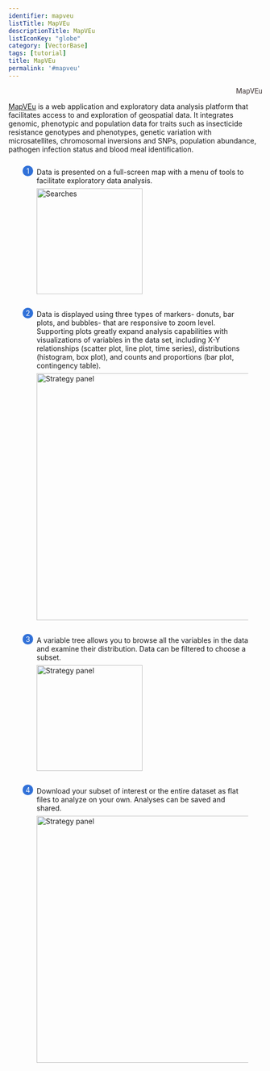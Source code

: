 ```yaml
---
identifier: mapveu
listTitle: MapVEu
descriptionTitle: MapVEu
listIconKey: "globe"
category: [VectorBase]
tags: [tutorial]
title: MapVEu
permalink: '#mapveu'
---
```

<style>
  .search-strategies-feature {
    margin: auto;
  }
  .search-strategies-feature--panels {
    display: flex;
    flex-wrap: wrap;
    align-items: flex-start;
    counter-reset: panel;
  }
  .search-strategies-feature--panels > * {
    overflow: hidden;
    margin: 0 2em;
  }
  .search-strategies-feature--panels > * > div {
    margin-top: 1em;
    margin-left: 2em;
    position: relative;
  }
  .search-strategies-feature--panels > * img {
    margin-left: 2em;
  }
  .search-strategies-feature--panels > * > div:before {
    counter-increment: panel;
    content: counter(panel);
    background: #3171d8;
    border-radius: 1em;
    height: 1.5em;
    width: 1.5em;
    display: inline-flex;
    justify-content: center;
    align-items: center;
    margin-right: .5em;
    color: white;
    position: absolute;
    left: -2em;
    top: -0.25em;
  }
   #topright {
    text-align: right;
  }
  #topright a {
    text-decoration: none;
    font-family: Roboto;
    color: #413737;
}
</style>
<div id="topright">
  <a href="/popbio-map/web/">MapVEu</a>
</div>
<div class="search-strategies-feature">
  <p><a href="/a/app/workspace/maps/DS_480c976ef9/new">MapVEu</a> is a web application and exploratory data analysis platform that facilitates access to and exploration of geospatial data. It integrates genomic, phenotypic and population data for traits such as insecticide resistance genotypes and phenotypes, genetic variation with microsatellites, chromosomal inversions and SNPs, population abundance, pathogen infection status and blood meal identification. </p>
  <div class="search-strategies-feature--panels">
    <div>
      <div>Data is presented on a full-screen map with a menu of tools to facilitate exploratory data analysis.</div>
      <img style="width: 15em; margin-top: .5em; margin-left: 2em;" src="{{ "/assets/images/mapveu_landing.png" | absolute_url }}" alt="Searches"/>
    </div>
    <div>
    <br/>
      <div>Data is displayed using three types of markers- donuts, bar plots, and bubbles- that are responsive to zoom level. Supporting plots greatly expand analysis capabilities with visualizations of variables in the data set, including X-Y relationships (scatter plot, line plot, time series), distributions (histogram, box plot), and counts and proportions (bar plot, contingency table).</div>
      <img style="width: 35em; margin-top: .5em; margin-left: 2em;" src="{{ "/assets/images/mapveu_plots.png" | absolute_url }}" alt="Strategy panel"/>
    </div>
    <div>
    <br/>
      <div>A variable tree allows you to browse all the variables in the data and examine their distribution. Data can be filtered to choose a subset.</div>
      <img style="width: 15em; margin-top: .5em; margin-left: 2em;" src="{{ "/assets/images/mapveu_filter.png" | absolute_url }}" alt="Strategy panel"/>
    </div>
    <div>
    <br/>
      <div>Download your subset of interest or the entire dataset as flat files to analyze on your own. Analyses can be saved and shared.</div>
      <img style="width: 35em; margin-top: .5em; margin-left: 2em;" src="{{ "/assets/images/mapveu_download.png" | absolute_url }}" alt="Strategy panel"/>
    </div>
<div>
